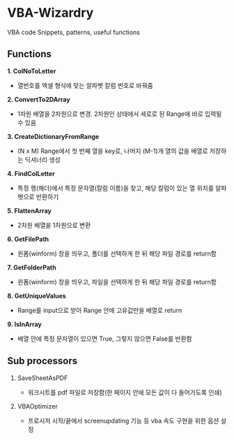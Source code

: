 # VBA-Wizardry
VBA code Snippets, patterns, useful functions


## Functions

**1. ColNoToLetter**
  - 열번호를 엑셀 형식에 맞는 알파벳 칼럼 번호로 바꿔줌 

**2. ConvertTo2DArray**
  - 1차원 배열을 2차원으로 변경. 2차원인 상태에서 세로로 된 Range에 바로 입력될 수 있음

**3. CreateDictionaryFromRange**
  - (N x M) Range에서 첫 번째 열을 key로, 나머지 (M-1)개 열의 값을 배열로 저장하는 딕셔너리 생성

**4. FindColLetter**
   - 특정 행(해더)에서 특정 문자열(칼럼 이름)을 찾고, 해당 칼럼이 있는 열 위치를 알파벳으로 반환하기

**5. FlattenArray**
   - 2차원 배열을 1차원으로 변환

**6. GetFilePath**
   - 윈폼(winform) 창을 띄우고, 폴더를 선택하게 한 뒤 해당 파일 경로를 return함

**7. GetFolderPath**
   - 윈폼(winform) 창을 띄우고, 파일을 선택하게 한 뒤 해당 파일 경로를 return함

**8. GetUniqueValues**
  - Range를 input으로 받아 Range 안에 고유값만을 배열로 return

**9. IsInArray**
   - 배열 안에 특정 문자열이 있으면 True, 그렇지 않으면 False를 반환함


## Sub processors

1. SaveSheetAsPDF
   - 워크시트를 pdf 파일로 저장함(한 페이지 안에 모든 값이 다 들어가도록 인쇄)
  
2. VBAOptimizer
   - 프로시저 시작/끝에서 screenupdating 기능 등 vba 속도 구현을 위한 옵션 설정
  
